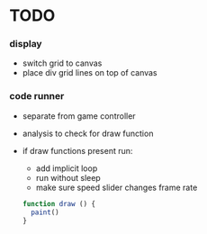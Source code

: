 # TODO

### display
- switch grid to canvas
- place div grid lines on top of canvas

### code runner
- separate from game controller
- analysis to check for draw function
- if draw functions present run:
  - add implicit loop
  - run without sleep
  - make sure speed slider changes frame rate


  ```js
  function draw () {
    paint()
  }
  ```
